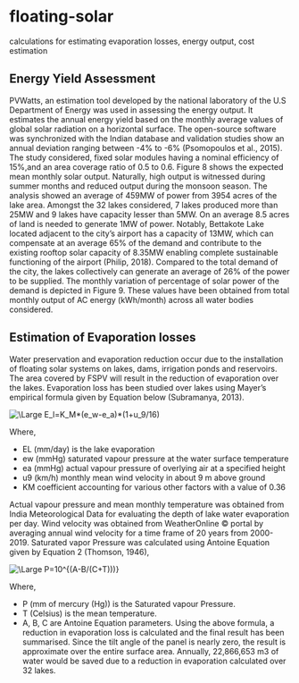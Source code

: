 # floating-solar
calculations for estimating evaporation losses, energy output, cost estimation

## Energy Yield Assessment
PVWatts, an estimation tool developed by the national laboratory of the U.S Department of Energy was used in assessing the energy output. It estimates the annual energy yield based on the monthly average values of global solar radiation on a horizontal surface. The open-source software was synchronized with the Indian database and validation studies show an annual deviation ranging between -4% to -6% (Psomopoulos et al., 2015). The study considered, fixed solar modules having a nominal efficiency of 15%,and an area coverage ratio of 0.5 to 0.6.  Figure 8 shows the expected mean monthly solar output. Naturally, high output is witnessed during summer months and reduced output during the monsoon season. The analysis showed an average of 459MW of power from 3954 acres of the lake area. Amongst the 32 lakes considered, 7 lakes produced more than 25MW and 9 lakes have capacity lesser than 5MW. On an average 8.5 acres of land is needed to generate 1MW of power. Notably, Bettakote Lake located adjacent to the city’s airport has a capacity of 13MW, which can compensate at an average 65% of the demand and contribute to the existing rooftop solar capacity of 8.35MW enabling complete sustainable functioning of the airport (Philip, 2018). Compared to the total demand of the city, the lakes collectively can generate an average of 26% of the power to be supplied. The monthly variation of percentage of solar power of the demand is depicted in Figure 9. These values have been obtained from total monthly output of AC energy (kWh/month) across all water bodies considered. 

## Estimation of Evaporation losses
Water preservation and evaporation reduction occur due to the installation of floating solar systems on lakes, dams, irrigation ponds and reservoirs. The area covered by FSPV will result in the reduction of evaporation over the lakes. Evaporation loss has been studied over lakes using Mayer’s empirical formula given by Equation below (Subramanya, 2013).

<img src="https://latex.codecogs.com/svg.latex?\Large&space;E_l=K_M*(e_w-e_a)*(1+u_9/16)" title="\Large E_l=K_M*(e_w-e_a)*(1+u_9/16)" />

Where,
- EL (mm/day) is the lake evaporation
- ew (mmHg) saturated vapour pressure at the water surface temperature
- ea (mmHg) actual vapour pressure of overlying air at a specified height
- u9 (km/h) monthly mean wind velocity in about 9 m above ground
- KM coefficient accounting for various other factors with a value of 0.36

Actual vapour pressure and mean monthly temperature was obtained from India Meteorological Data for evaluating the depth of lake water evaporation per day. Wind velocity was obtained from WeatherOnline © portal by averaging annual wind velocity for a time frame of 20 years from 2000-2019.
Saturated vapor Pressure was calculated using Antoine Equation given by Equation 2 (Thomson, 1946),

<img src="https://latex.codecogs.com/svg.latex?\Large&space;P=10^{(A-B/(C+T))}" title="\Large P=10^{(A-B/(C+T)))}" />

Where,
- P (mm of mercury (Hg)) is the Saturated vapour Pressure.
- T (Celsius) is the mean temperature.
- A, B, C are Antoine Equation parameters.
Using the above formula, a reduction in evaporation loss is calculated and the final result has been summarised. Since the tilt angle of the panel is nearly zero, the result is approximate over the entire surface area. Annually, 22,866,653 m3 of water would be saved due to a reduction in evaporation calculated over 32 lakes. 


